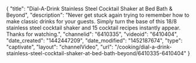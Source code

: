 {
    "title": "Dial-A-Drink Stainless Steel Cocktail Shaker at Bed Bath & Beyond",
    "description": "Never get stuck again trying to remember how to make classic drinks for your guests. Simply turn the base of this 18\/8 stainless steel cocktail shaker and 15 cocktail recipes instantly appear. Thanks for watching.",
    "channelid": "6410335",
    "videoid": "6410404",
    "date_created": "1442447209",
    "date_modified": "1452187674",
    "type": "captivate",
    "layout": "channelVideo",
    "url": "\/cooking\/dial-a-drink-stainless-steel-cocktail-shaker-at-bed-bath-beyond\/6410335-6410404"
}